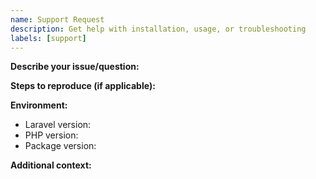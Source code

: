 ```yaml
---
name: Support Request
description: Get help with installation, usage, or troubleshooting
labels: [support]
---
```


**Describe your issue/question:**

**Steps to reproduce (if applicable):**

**Environment:**
- Laravel version:
- PHP version:
- Package version:

**Additional context:**

